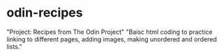 # odin-recipes

"Project: Recipes from The Odin Project"
"Baisc html coding to practice linking to different pages, adding images, making unordered and ordered lists."